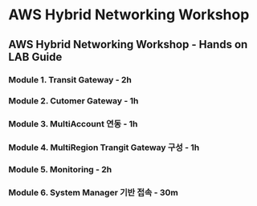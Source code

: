 # AWS Hybrid Networking Workshop

## AWS Hybrid Networking Workshop - Hands on LAB Guide

### Module 1. Transit Gateway - 2h

### Module 2. Cutomer Gateway - 1h

### Module 3. MultiAccount 연동 - 1h

### Module 4. MultiRegion Trangit Gateway 구성 - 1h

### Module 5. Monitoring - 2h

### Module 6. System Manager 기반 접속 - 30m

